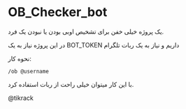 # OB_Checker_bot
یک پروژه خیلی خفن برای تشخیص اوبی بودن یا نبودن یک فرد.

در این پروژه نیاز به یک BOT_TOKEN داریم و نیاز به یک ربات تلگرام

نحوه کار:

```
/ob @username
```

با این کار میتوان خیلی  راحت از ربات استفاده کرد.

@tikrack
